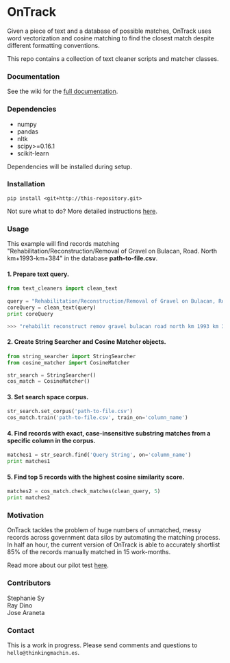 # OnTrack #

Given a piece of text and a database of possible matches, OnTrack uses word vectorization and cosine matching to find the closest match despite different formatting conventions.

This repo contains a collection of text cleaner scripts and matcher classes.

### Documentation ###
See the wiki for the [full documentation](https://github.com/thinkingmachines/ontrack/wiki).

### Dependencies ###
* numpy
* pandas
* nltk
* scipy>=0.16.1
* scikit-learn

Dependencies will be installed during setup.

### Installation ###

`pip install <git+http://this-repository.git>`

Not sure what to do? More detailed instructions [here](https://github.com/thinkingmachines/ontrack/wiki/Installation).

### Usage ###

This example will find records matching "Rehabilitation/Reconstruction/Removal of Gravel on Bulacan, Road. North km+1993-km+384" in the database **path-to-file.csv**. 
#### 1. Prepare text query.
```python
from text_cleaners import clean_text
    
query = "Rehabilitation/Reconstruction/Removal of Gravel on Bulacan, Road. North km+1993-km+384"  
coreQuery = clean_text(query)
print coreQuery

>>> "rehabilit reconstruct remov gravel bulacan road north km 1993 km 384"
```
#### 2. Create String Searcher and Cosine Matcher objects.
```python
from string_searcher import StringSearcher  
from cosine_matcher import CosineMatcher  

str_search = StringSearcher()  
cos_match = CosineMatcher()
```
#### 3. Set search space corpus.
```python
str_search.set_corpus('path-to-file.csv')  
cos_match.train('path-to-file.csv', train_on='column_name')
```
#### 4. Find records with exact, case-insensitive substring matches from a specific column in the corpus.
```python
matches1 = str_search.find('Query String', on='column_name')
print matches1
```
#### 5. Find top 5 records with the highest cosine similarity score.
```python
matches2 = cos_match.check_matches(clean_query, 5)
print matches2
```

### Motivation ###

OnTrack tackles the problem of huge numbers of unmatched, messy records across government data silos by automating the matching process. In half an hour, the current version of OnTrack is able to accurately shortlist 85% of the records manually matched in 15 work-months.

Read more about our pilot test [here](http://stories.thinkingmachin.es/ontrackph/).

### Contributors ###

Stephanie Sy  
Ray Dino  
Jose Araneta

### Contact ###
This is a work in progress. Please send comments and questions to `hello@thinkingmachin.es`.

